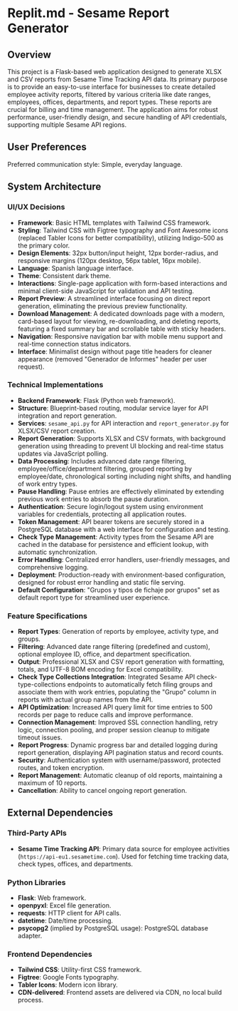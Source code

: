 # Replit.md - Sesame Report Generator

## Overview
This project is a Flask-based web application designed to generate XLSX and CSV reports from Sesame Time Tracking API data. Its primary purpose is to provide an easy-to-use interface for businesses to create detailed employee activity reports, filtered by various criteria like date ranges, employees, offices, departments, and report types. These reports are crucial for billing and time management. The application aims for robust performance, user-friendly design, and secure handling of API credentials, supporting multiple Sesame API regions.

## User Preferences
Preferred communication style: Simple, everyday language.

## System Architecture

### UI/UX Decisions
- **Framework**: Basic HTML templates with Tailwind CSS framework.
- **Styling**: Tailwind CSS with Figtree typography and Font Awesome icons (replaced Tabler Icons for better compatibility), utilizing Indigo-500 as the primary color.
- **Design Elements**: 32px button/input height, 12px border-radius, and responsive margins (120px desktop, 56px tablet, 16px mobile).
- **Language**: Spanish language interface.
- **Theme**: Consistent dark theme.
- **Interactions**: Single-page application with form-based interactions and minimal client-side JavaScript for validation and API testing.
- **Report Preview**: A streamlined interface focusing on direct report generation, eliminating the previous preview functionality.
- **Download Management**: A dedicated downloads page with a modern, card-based layout for viewing, re-downloading, and deleting reports, featuring a fixed summary bar and scrollable table with sticky headers.
- **Navigation**: Responsive navigation bar with mobile menu support and real-time connection status indicators.
- **Interface**: Minimalist design without page title headers for cleaner appearance (removed "Generador de Informes" header per user request).

### Technical Implementations
- **Backend Framework**: Flask (Python web framework).
- **Structure**: Blueprint-based routing, modular service layer for API integration and report generation.
- **Services**: `sesame_api.py` for API interaction and `report_generator.py` for XLSX/CSV report creation.
- **Report Generation**: Supports XLSX and CSV formats, with background generation using threading to prevent UI blocking and real-time status updates via JavaScript polling.
- **Data Processing**: Includes advanced date range filtering, employee/office/department filtering, grouped reporting by employee/date, chronological sorting including night shifts, and handling of work entry types.
- **Pause Handling**: Pause entries are effectively eliminated by extending previous work entries to absorb the pause duration.
- **Authentication**: Secure login/logout system using environment variables for credentials, protecting all application routes.
- **Token Management**: API bearer tokens are securely stored in a PostgreSQL database with a web interface for configuration and testing.
- **Check Type Management**: Activity types from the Sesame API are cached in the database for persistence and efficient lookup, with automatic synchronization.
- **Error Handling**: Centralized error handlers, user-friendly messages, and comprehensive logging.
- **Deployment**: Production-ready with environment-based configuration, designed for robust error handling and static file serving.
- **Default Configuration**: "Grupos y tipos de fichaje por grupos" set as default report type for streamlined user experience.

### Feature Specifications
- **Report Types**: Generation of reports by employee, activity type, and groups.
- **Filtering**: Advanced date range filtering (predefined and custom), optional employee ID, office, and department specification.
- **Output**: Professional XLSX and CSV report generation with formatting, totals, and UTF-8 BOM encoding for Excel compatibility.
- **Check Type Collections Integration**: Integrated Sesame API check-type-collections endpoints to automatically fetch filing groups and associate them with work entries, populating the "Grupo" column in reports with actual group names from the API.
- **API Optimization**: Increased API query limit for time entries to 500 records per page to reduce calls and improve performance.
- **Connection Management**: Improved SSL connection handling, retry logic, connection pooling, and proper session cleanup to mitigate timeout issues.
- **Report Progress**: Dynamic progress bar and detailed logging during report generation, displaying API pagination status and record counts.
- **Security**: Authentication system with username/password, protected routes, and token encryption.
- **Report Management**: Automatic cleanup of old reports, maintaining a maximum of 10 reports.
- **Cancellation**: Ability to cancel ongoing report generation.

## External Dependencies

### Third-Party APIs
- **Sesame Time Tracking API**: Primary data source for employee activities (`https://api-eu1.sesametime.com`). Used for fetching time tracking data, check types, offices, and departments.

### Python Libraries
- **Flask**: Web framework.
- **openpyxl**: Excel file generation.
- **requests**: HTTP client for API calls.
- **datetime**: Date/time processing.
- **psycopg2** (implied by PostgreSQL usage): PostgreSQL database adapter.

### Frontend Dependencies
- **Tailwind CSS**: Utility-first CSS framework.
- **Figtree**: Google Fonts typography.
- **Tabler Icons**: Modern icon library.
- **CDN-delivered**: Frontend assets are delivered via CDN, no local build process.